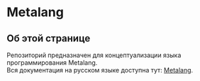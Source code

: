 # Metalang
Об этой странице
-

Репозиторий предназначен для концептуализации языка программирования Metalang.\
Вся документация на русском языке доступна тут: [Metalang]([docs](https://aycon-distributor.gitbook.io/metalang)).
